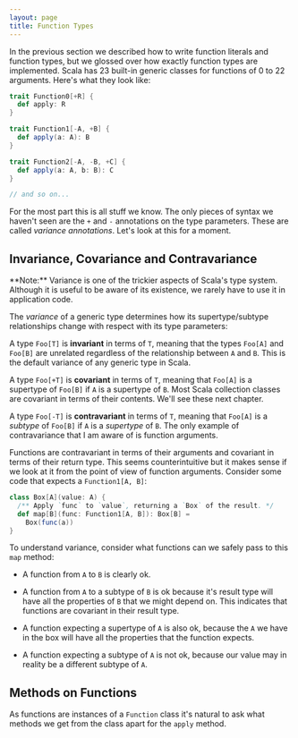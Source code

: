 ```yaml
---
layout: page
title: Function Types
---
```


In the previous section we described how to write function literals and function types, but we glossed over how exactly function types are implemented. Scala has 23 built-in generic classes for functions of 0 to 22 arguments. Here's what they look like:

~~~ scala
trait Function0[+R] {
  def apply: R
}

trait Function1[-A, +B] {
  def apply(a: A): B
}

trait Function2[-A, -B, +C] {
  def apply(a: A, b: B): C
}

// and so on...
~~~

For the most part this is all stuff we know. The only pieces of syntax we haven't seen are the `+` and `-` annotations on the type parameters. These are called *variance annotations*. Let's look at this for a moment.

## Invariance, Covariance and Contravariance

<div class="alert alert-warning">
**Note:** Variance is one of the trickier aspects of Scala's type system. Although it is useful to be aware of its existence, we rarely have to use it in application code.
</div>

The *variance* of a generic type determines how its supertype/subtype relationships change with respect with its type parameters:

A type `Foo[T]` is **invariant** in terms of `T`, meaning that the types `Foo[A]` and `Foo[B]` are unrelated regardless of the relationship between `A` and `B`. This is the default variance of any generic type in Scala.

A type `Foo[+T]` is **covariant** in terms of `T`, meaning that `Foo[A]` is a supertype of `Foo[B]` if `A` is a supertype of `B`. Most Scala collection classes are covariant in terms of their contents. We'll see these next chapter.

A type `Foo[-T]` is **contravariant** in terms of `T`, meaning that `Foo[A]` is a *subtype* of `Foo[B]` if `A` is a *supertype* of `B`. The only example of contravariance that I am aware of is function arguments.

Functions are contravariant in terms of their arguments and covariant in terms of their return type. This seems counterintuitive but it makes sense if we look at it from the point of view of function arguments. Consider some code that expects a `Function1[A, B]`:

~~~ scala
class Box[A](value: A) {
  /** Apply `func` to `value`, returning a `Box` of the result. */
  def map[B](func: Function1[A, B]): Box[B] =
    Box(func(a))
}
~~~

To understand variance, consider what functions can we safely pass to this `map` method:


 - A function from `A` to `B` is clearly ok.

 - A function from `A` to a subtype of `B` is ok because it's result type will have all the properties of `B` that we might depend on. This indicates that functions are covariant in their result type.

 - A function expecting a supertype of `A` is also ok, because the `A` we have in the box will have all the properties that the function expects.

 - A function expecting a subtype of `A` is not ok, because our value may in reality be a different subtype of `A`.

## Methods on Functions

As functions are instances of a `Function` class it's natural to ask what methods we get from the class apart for the `apply` method.
